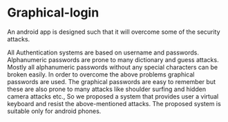 # Graphical-login
An android app is designed such that it will overcome some of the security attacks.

All Authentication systems are based on username and passwords. Alphanumeric passwords are prone to many dictionary and guess attacks. Mostly all alphanumeric passwords without any special characters can be broken easily.
In order to overcome the above problems graphical passwords are used. The graphical passwords are easy to remember but these are also prone to many attacks like shoulder surfing and hidden camera attacks etc., So we proposed a system that provides user a virtual keyboard and resist the above-mentioned attacks. The proposed system is suitable only for android phones.

